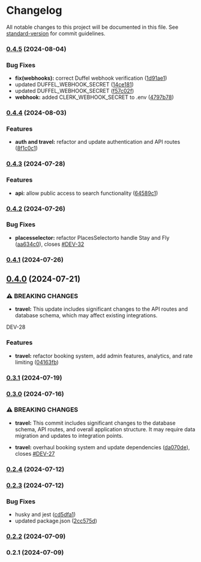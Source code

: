 # Changelog

All notable changes to this project will be documented in this file. See [standard-version](https://github.com/conventional-changelog/standard-version) for commit guidelines.

### [0.4.5](https://github.com/arminbabaeistudio/travelese.xyz/compare/v0.4.4...v0.4.5) (2024-08-04)

### Bug Fixes

- **fix(webhooks):** correct Duffel webhook verification ([1d91ae1](https://github.com/arminbabaeistudio/travelese.xyz/commit/1d91ae169945d41a6b1e0768e54aa11db35eef15))
- updated DUFFEL_WEBHOOK_SECRET ([14ce181](https://github.com/arminbabaeistudio/travelese.xyz/commit/14ce18128450c28b13d3fb053c7040158ec59030))
- updated DUFFEL_WEBHOOK_SECRET ([f57c02f](https://github.com/arminbabaeistudio/travelese.xyz/commit/f57c02f5671a6fd7cb410ab970dd6ea6c44ef885))
- **webhook:** added CLERK_WEBHOOK_SECRET to .env ([4797b78](https://github.com/arminbabaeistudio/travelese.xyz/commit/4797b78fe08319b7197488e6212cbfb74e4ef601))

### [0.4.4](https://github.com/arminbabaeistudio/travelese.xyz/compare/v0.4.3...v0.4.4) (2024-08-03)

### Features

- **auth and travel:** refactor and update authentication and API routes ([8f1c0c1](https://github.com/arminbabaeistudio/travelese.xyz/commit/8f1c0c156b00163629eddc74779919836d56182b))

### [0.4.3](https://github.com/arminbabaeistudio/travelese.xyz/compare/v0.4.2...v0.4.3) (2024-07-28)

### Features

- **api:** allow public access to search functionality ([64589c1](https://github.com/arminbabaeistudio/travelese.xyz/commit/64589c18d856ef804f72d873af0834fa7b0b7168))

### [0.4.2](https://github.com/arminbabaeistudio/travelese.xyz/compare/v0.4.1...v0.4.2) (2024-07-26)

### Bug Fixes

- **placesselector:** refactor PlacesSelectorto handle Stay and Fly ([aa634c0](https://github.com/arminbabaeistudio/travelese.xyz/commit/aa634c02f749f2a59484deaa757673c8c00821b6)), closes [#DEV-32](https://github.com/arminbabaeistudio/travelese.xyz/issues/DEV-32)

### [0.4.1](https://github.com/arminbabaeistudio/travelese.xyz/compare/v0.4.0...v0.4.1) (2024-07-26)

## [0.4.0](https://github.com/arminbabaeistudio/travelese.xyz/compare/v0.3.1...v0.4.0) (2024-07-21)

### ⚠ BREAKING CHANGES

- **travel:** This update includes significant changes to the API routes and database schema,
  which may affect existing integrations.

DEV-28

### Features

- **travel:** refactor booking system, add admin features, analytics, and rate limiting ([04163fb](https://github.com/arminbabaeistudio/travelese.xyz/commit/04163fb1915e5838fc51eaee7ede8eed6183f8d8))

### [0.3.1](https://github.com/arminbabaeistudio/travelese.xyz/compare/v0.3.0...v0.3.1) (2024-07-19)

### [0.3.0](https://github.com/arminbabaeistudio/travelese.xyz/compare/v0.2.3...v0.3.0) (2024-07-16)

### ⚠ BREAKING CHANGES

- **travel:** This commit includes significant changes to the database schema, API routes, and
  overall application structure. It may require data migration and updates to integration points.

- **travel:** overhaul booking system and update dependencies ([da070de](https://github.com/arminbabaeistudio/travelese.xyz/commit/da070de2c4b0518f5354cff72da5b8b0838ba873)), closes [#DEV-27](https://github.com/arminbabaeistudio/travelese.xyz/issues/DEV-27)

### [0.2.4](https://github.com/arminbabaeistudio/travelese.xyz/compare/v0.2.3...v0.2.4) (2024-07-12)

### [0.2.3](https://github.com/arminbabaeistudio/travelese.xyz/compare/v0.2.2...v0.2.3) (2024-07-12)

### Bug Fixes

- husky and jest ([cd5dfa1](https://github.com/arminbabaeistudio/travelese.xyz/commit/cd5dfa1bfe3ae929896f776a627aec5da719d8da))
- updated package.json ([2cc575d](https://github.com/arminbabaeistudio/travelese.xyz/commit/2cc575d4ab339a60aa6b3c5119b4e2e6b0adf58b))

### [0.2.2](https://github.com/arminbabaeistudio/travelese.xyz/compare/v0.2.1...v0.2.2) (2024-07-09)

### 0.2.1 (2024-07-09)
